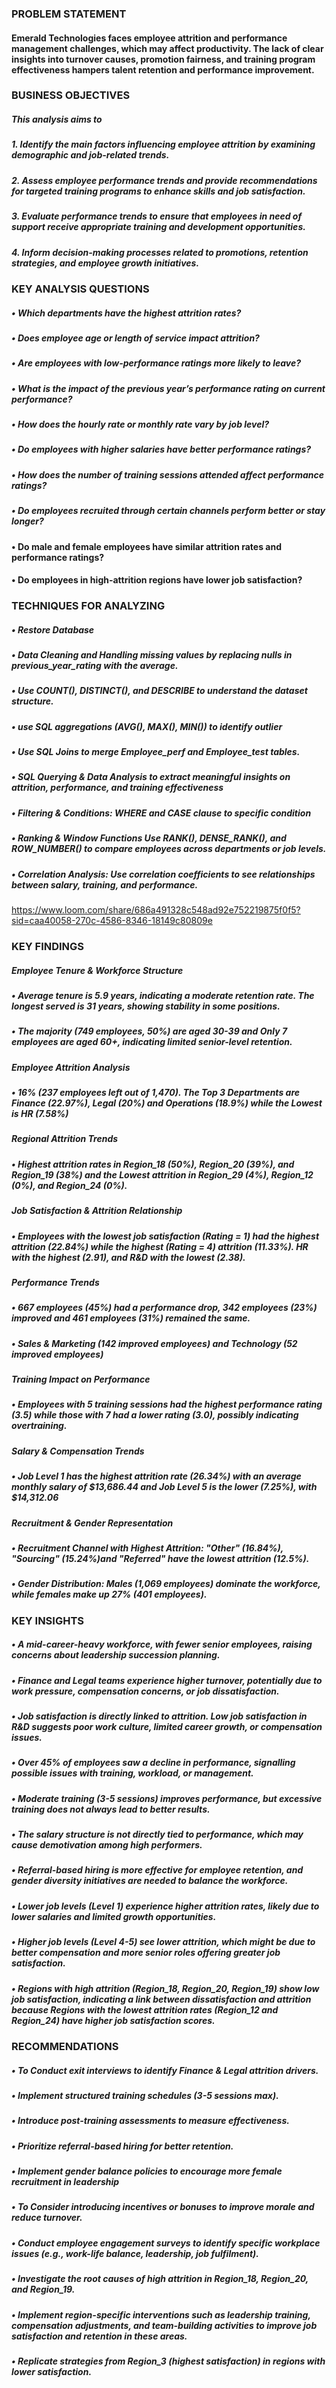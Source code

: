 
### PROBLEM STATEMENT

#### Emerald Technologies faces employee attrition and performance management challenges, which may affect productivity. The lack of clear insights into turnover causes, promotion fairness, and training program effectiveness hampers talent retention and performance improvement.

### BUSINESS OBJECTIVES
##### This analysis aims to
##### 1.	Identify the main factors influencing employee attrition by examining demographic and job-related trends.
##### 2.	Assess employee performance trends and provide recommendations for targeted training programs to enhance skills and job satisfaction.
##### 3.	Evaluate performance trends to ensure that employees in need of support receive appropriate training and development opportunities.
##### 4.	Inform decision-making processes related to promotions, retention strategies, and employee growth initiatives.

### KEY ANALYSIS QUESTIONS 
##### •	Which departments have the highest attrition rates?
##### •	Does employee age or length of service impact attrition?
##### •	Are employees with low-performance ratings more likely to leave?
##### •	What is the impact of the previous year’s performance rating on current performance?
##### •	How does the hourly rate or monthly rate vary by job level?
##### •	Do employees with higher salaries have better performance ratings?
##### •	How does the number of training sessions attended affect performance ratings?
##### •	Do employees recruited through certain channels perform better or stay longer?
#### •	Do male and female employees have similar attrition rates and performance ratings?
#### •	Do employees in high-attrition regions have lower job satisfaction?

### TECHNIQUES FOR ANALYZING 
##### •	Restore Database
##### •	Data Cleaning and Handling missing values by replacing nulls in previous_year_rating with the average.
##### •	Use COUNT(), DISTINCT(), and DESCRIBE to understand the dataset structure.
##### •	use SQL aggregations (AVG(), MAX(), MIN()) to identify outlier
##### •	Use SQL Joins to merge Employee_perf and Employee_test tables.
##### •	 SQL Querying & Data Analysis to extract meaningful insights on attrition, performance, and training effectiveness
##### •	Filtering & Conditions: WHERE and CASE clause to specific condition
##### •	 Ranking & Window Functions Use RANK(), DENSE_RANK(), and ROW_NUMBER() to compare employees across departments or job levels.
##### •	Correlation Analysis: Use correlation coefficients to see relationships between salary, training, and performance.

https://www.loom.com/share/686a491328c548ad92e752219875f0f5?sid=caa40058-270c-4586-8346-18149c80809e

###  KEY FINDINGS
##### Employee Tenure & Workforce Structure
##### •	Average tenure is 5.9 years, indicating a moderate retention rate. The longest served is 31 years, showing stability in some positions.
##### •	The majority (749 employees, 50%) are aged 30-39 and Only 7 employees are aged 60+, indicating limited senior-level retention. 
##### Employee Attrition Analysis
##### •	16% (237 employees left out of 1,470). The Top 3 Departments are Finance (22.97%), Legal (20%) and Operations (18.9%) while the Lowest is HR (7.58%) 
##### Regional Attrition Trends
##### •	Highest attrition rates in Region_18 (50%), Region_20 (39%), and Region_19 (38%) and the Lowest attrition in Region_29 (4%), Region_12 (0%), and Region_24 (0%). 
##### Job Satisfaction & Attrition Relationship
##### •	Employees with the lowest job satisfaction (Rating = 1) had the highest attrition (22.84%) while the highest (Rating = 4) attrition (11.33%). HR with the highest (2.91), and R&D with the lowest (2.38).
##### Performance Trends
##### •	667 employees (45%) had a performance drop, 342 employees (23%) improved and 461 employees (31%) remained the same.
##### •	Sales & Marketing (142 improved employees) and Technology (52 improved employees)
##### Training Impact on Performance
##### •	Employees with 5 training sessions had the highest performance rating (3.5) while those with 7 had a lower rating (3.0), possibly indicating overtraining.
##### Salary & Compensation Trends
##### •	Job Level 1 has the highest attrition rate (26.34%) with an average monthly salary of $13,686.44 and Job Level 5 is the lower (7.25%), with $14,312.06
##### Recruitment & Gender Representation
##### •	Recruitment Channel with Highest Attrition: "Other" (16.84%), "Sourcing" (15.24%)and "Referred" have the lowest attrition (12.5%).
##### •	Gender Distribution: Males (1,069 employees) dominate the workforce, while females make up 27% (401 employees).

### KEY INSIGHTS
##### •	A mid-career-heavy workforce, with fewer senior employees, raising concerns about leadership succession planning.
##### •	Finance and Legal teams experience higher turnover, potentially due to work pressure, compensation concerns, or job dissatisfaction.
##### •	Job satisfaction is directly linked to attrition. Low job satisfaction in R&D suggests poor work culture, limited career growth, or compensation issues.
##### •	Over 45% of employees saw a decline in performance, signalling possible issues with training, workload, or management.
##### •	Moderate training (3-5 sessions) improves performance, but excessive training does not always lead to better results.
##### •	The salary structure is not directly tied to performance, which may cause demotivation among high performers.
##### •	 Referral-based hiring is more effective for employee retention, and gender diversity initiatives are needed to balance the workforce.
##### •	Lower job levels (Level 1) experience higher attrition rates, likely due to lower salaries and limited growth opportunities.
##### •	Higher job levels (Level 4-5) see lower attrition, which might be due to better compensation and more senior roles offering greater job satisfaction.
##### •	Regions with high attrition (Region_18, Region_20, Region_19) show low job satisfaction, indicating a link between dissatisfaction and attrition because Regions with the lowest attrition rates (Region_12 and Region_24) have higher job satisfaction scores.

###  RECOMMENDATIONS
##### •	To Conduct exit interviews to identify Finance & Legal attrition drivers.
##### •	Implement structured training schedules (3-5 sessions max).
##### •	Introduce post-training assessments to measure effectiveness.
##### •	Prioritize referral-based hiring for better retention.
##### •	Implement gender balance policies to encourage more female recruitment in leadership 
##### •	To Consider introducing incentives or bonuses to improve morale and reduce turnover.
##### •	Conduct employee engagement surveys to identify specific workplace issues (e.g., work-life balance, leadership, job fulfilment).
##### •	Investigate the root causes of high attrition in Region_18, Region_20, and Region_19.
##### •	Implement region-specific interventions such as leadership training, compensation adjustments, and team-building activities to improve job satisfaction and retention in these areas.
##### •	Replicate strategies from Region_3 (highest satisfaction) in regions with lower satisfaction.



